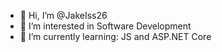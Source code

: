 - 👋 Hi, I’m @JakeIss26
- 👀 I’m interested in Software Development 
- 📗 I’m currently learning: JS and ASP.NET Core

<!---
Jakeee26/Jakeee26 is a ✨ special ✨ repository because its `README.md` (this file) appears on your GitHub profile.
You can click the Preview link to take a look at your changes.
--->
